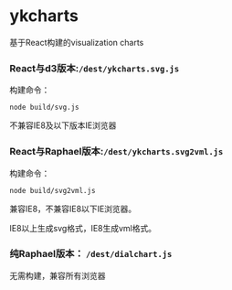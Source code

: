 # ykcharts

基于React构建的visualization charts

### React与d3版本:`/dest/ykcharts.svg.js`

构建命令： 

```
node build/svg.js
```

不兼容IE8及以下版本IE浏览器

### React与Raphael版本:`/dest/ykcharts.svg2vml.js`

构建命令： 

```
node build/svg2vml.js
```

兼容IE8，不兼容IE8以下IE浏览器。

IE8以上生成svg格式，IE8生成vml格式。

### 纯Raphael版本： `/dest/dialchart.js`

无需构建，兼容所有浏览器